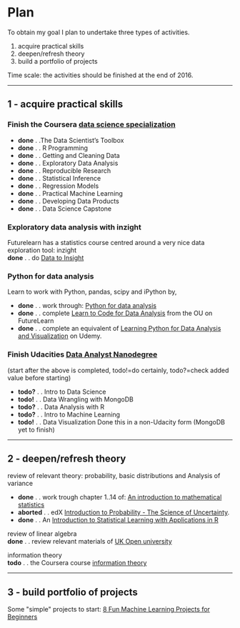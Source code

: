 # Plan

To obtain my goal I plan to undertake three types of activities.

1. acquire practical skills
2. deepen/refresh theory
3. build a portfolio of projects

Time scale: the activities should be finished at the end of 2016.

-----------

## 1 - acquire practical skills

### Finish the Coursera [data science specialization](https://www.coursera.org/specialization/jhudatascience/1?utm_medium=listingPage) 
- **done**  . .The Data Scientist’s Toolbox 
- **done** . . R Programming
- **done** . . Getting and Cleaning Data
- **done** . . Exploratory Data Analysis
- **done** . . Reproducible Research
- **done** . . Statistical Inference
- **done** . . Regression Models
- **done** . . Practical Machine Learning
- **done** . . Developing Data Products
- **done** . . Data Science Capstone

### Exploratory data analysis with inzight
Futurelearn has a statistics course centred around a very nice data exploration tool: inzight  
**done** . . do [Data to Insight](https://www.futurelearn.com/courses/data-to-insight/details)

### Python for data analysis
Learn to work with Python, pandas, scipy and iPython by,  

- **done** . . work through: [Python for data analysis](http://www.amazon.co.uk/Python-Data-Analysis-Wrangling-IPython/dp/1449319793/ref=sr_1_1?s=books&ie=UTF8&qid=1420115197&sr=1-1&keywords=python+for+data+analysis)
- **done** . . complete [Learn to Code for Data Analysis](https://www.futurelearn.com/courses/learn-to-code) from the OU on FutureLearn
- **done** . . complete an equivalent of [Learning Python for Data Analysis and Visualization](https://www.udemy.com/learning-python-for-data-analysis-and-visualization/learn/#/) on Udemy.

### Finish Udacities [Data Analyst Nanodegree](https://www.udacity.com/course/nd002)
(start after the above is completed, todo!=do certainly, todo?=check added value before starting)
- **todo?** . . Intro to Data Science
- **todo!** . . Data Wrangling with MongoDB
- **todo?** . . Data Analysis with R
- **todo?** . . Intro to Machine Learning
- **todo!** . . Data Visualization
Done this in a non-Udacity form (MongoDB yet to finish)

----

## 2 - deepen/refresh theory

review of relevant theory: probability, basic distributions and Analysis of variance  
- **done** . . work trough chapter 1..14 of: [An introduction to mathematical statistics](http://www.amazon.co.uk/Introduction-Mathematical-Statistics-Its-Applications/dp/0321766563/ref=sr_1_2?ie=UTF8&qid=1420129515&sr=8-2&keywords=an+introduction+to+mathematical+statistics+and+its+applications)  
- **aborted** . . edX [Introduction to Probability - The Science of Uncertainty](https://www.edx.org/course/introduction-probability-science-mitx-6-041x-0).
- **done** . . An [Introduction to Statistical Learning with Applications in R](http://www-bcf.usc.edu/~gareth/ISL/)

review of linear algebra  
**done** . . review relevant materials of [UK Open university](http://www.amazon.co.uk/University-Mathematics-Second-Course-Introduction/dp/B005DL6E24)

information theory  
**todo** . . the Coursera course [information theory](https://www.coursera.org/course/informationtheory)

---

## 3 - build portfolio of projects

Some "simple" projects to start: [8 Fun Machine Learning Projects for Beginners](https://elitedatascience.com/machine-learning-projects-for-beginners)

